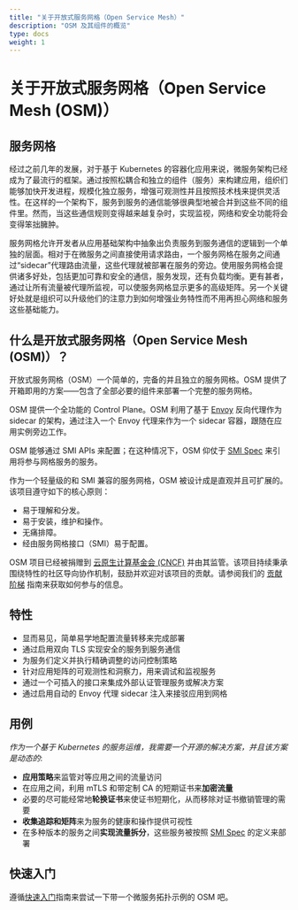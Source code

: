 ```yaml
---
title: "关于开放式服务网格（Open Service Mesh）"
description: "OSM 及其组件的概览"
type: docs
weight: 1
---
```


# 关于开放式服务网格（Open Service Mesh (OSM)）

## 服务网格

经过之前几年的发展，对于基于 Kubernetes 的容器化应用来说，微服务架构已经成为了最流行的框架。通过按照松耦合和独立的组件（服务）来构建应用，组织们能够加快开发进程，规模化独立服务，增强可观测性并且按照技术栈来提供灵活性。在这样的一个架构下，服务到服务的通信能够很典型地被合并到这些不同的组件里。然而，当这些通信规则变得越来越复杂时，实现监视，网络和安全功能将会变得笨拙臃肿。

服务网格允许开发者从应用基础架构中抽象出负责服务到服务通信的逻辑到一个单独的层面。相对于在微服务之间直接使用请求路由，一个服务网格在服务之间通过“sidecar”代理路由流量，这些代理就被部署在服务的旁边。使用服务网格会提供诸多好处，包括更加可靠和安全的通信，服务发现，还有负载均衡。更有甚者，通过让所有流量被代理所监视，可以使服务网格显示更多的高级矩阵。另一个关键好处就是组织可以升级他们的注意力到如何增强业务特性而不用再担心网络和服务这些基础能力。

## 什么是开放式服务网格（Open Service Mesh (OSM)）？

开放式服务网格（OSM）一个简单的，完备的并且独立的服务网格。OSM 提供了开箱即用的方案——包含了全部必要的组件来部署一个完整的服务网格。

OSM 提供一个全功能的 Control Plane。OSM 利用了基于 [Envoy](https://www.envoyproxy.io/) 反向代理作为 sidecar 的架构，通过注入一个 Envoy 代理来作为一个 sidecar 容器，跟随在应用实例旁边工作。

OSM 能够通过 SMI APIs 来配置；在这种情况下，OSM 仰仗于 [SMI Spec](https://smi-spec.io/) 来引用将参与网格服务的服务。

作为一个轻量级的和 SMI 兼容的服务网格，OSM 被设计成是直观并且可扩展的。该项目遵守如下的核心原则：
* 易于理解和分发。
* 易于安装，维护和操作。
* 无痛排障。
* 经由服务网格接口（SMI）易于配置。

OSM 项目已经被捐赠到 [云原生计算基金会 (CNCF)](https://www.cncf.io/) 并由其监管。该项目持续秉承围绕特性的社区导向协作机制，鼓励并欢迎对该项目的贡献。请参阅我们的 [贡献阶梯](https://github.com/openservicemesh/osm/blob/main/CONTRIBUTOR_LADDER.md) 指南来获取如何参与的信息。

## 特性
* 显而易见，简单易学地配置流量转移来完成部署
* 通过启用双向 TLS 实现安全的服务到服务通信
* 为服务们定义并执行精确调整的访问控制策略
* 针对应用矩阵的可观测性和洞察力，用来调试和监视服务
* 通过一个可插入的接口来集成外部认证管理服务或解决方案
* 通过启用自动的 Envoy 代理 sidecar 注入来接驳应用到网格

## 用例

_作为一个基于 Kubernetes 的服务运维，我需要一个开源的解决方案，并且该方案是动态的_:

- **应用策略**来监管对等应用之间的流量访问
- 在应用之间，利用 mTLS 和带定制 CA 的短期证书来**加密流量**
- 必要的尽可能经常地**轮换证书**来使证书短期化，从而移除对证书撤销管理的需要
- **收集追踪和矩阵**来为服务的健康和操作提供可视性
- 在多种版本的服务之间**实现流量拆分**，这些服务被按照 [SMI Spec](https://smi-spec.io/) 的定义来部署

## 快速入门

遵循[快速入门](/docs/getting_started)指南来尝试一下带一个微服务拓扑示例的 OSM 吧。
